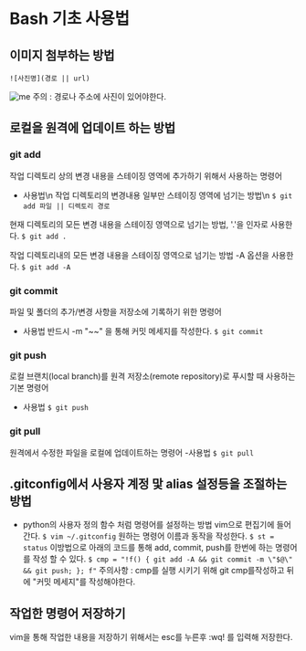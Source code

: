 # Bash 기초 사용법
## 이미지 첨부하는 방법
```
![사진명](경로 || url)
```
![me](https://github.com/mcb-dataai/blog/blob/dev_notes/jackson/dev_notes/Jackson/img/me.jpg)
주의 : 경로나 주소에 사진이 있어야한다.


## 로컬을 원격에 업데이트 하는 방법

### git add
작업 디렉토리 상의 변경 내용을 스테이징 영역에 추가하기 위해서 사용하는 명령어
- 사용법\n
작업 디렉토리의 변경내용 일부만 스테이징 영역에 넘기는 방법\n
```$ git add 파일 || 디렉토리 경로``` 

현재 디렉토리의 모든 변경 내용을 스테이징 영역으로 넘기는 방법, '.'을 인자로 사용한다.
```$ git add . ```

작업 디렉토리내의 모든 변경 내용을 스테이징 영역으로 넘기는 방법 -A 옵션을 사용한다.
```$ git add -A ```


### git commit
파일 및 폴더의 추가/변경 사항을 저장소에 기록하기 위한 명령어
- 사용법
반드시 -m "~~" 을 통해 커밋 메세지를 작성한다.
```$ git commit ```


### git push
로컬 브랜치(local branch)를 원격 저장소(remote repository)로 푸시할 때 사용하는 기본 명령어
- 사용법
```$ git push ```


### git pull
원격에서 수정한 파일을 로컬에 업데이트하는 명령어
-사용법
```$ git pull```

## .gitconfig에서 사용자 계정 맟 alias 설정등을 조절하는 방법
- python의 사용자 정의 함수 처럼 명령어를 설정하는 방법
vim으로 편집기에 들어간다.
```$ vim ~/.gitconfig```
원하는 명령어 이름과 동작을 작성한다.
```$ st = status```
이방법으로 아래의 코드를 통해 add, commit, push를 한번에 하는 명령어를 작성 할 수 있다.
```$ cmp = "!f() { git add -A && git commit -m \"$@\" && git push; }; f"```
주의사항 : cmp를 실행 시키기 위해 git cmp를작성하고 뒤에 "커밋 메세지"를 작성해야한다.

## 작업한 명령어 저장하기
vim을 통해 작업한 내용을 저장하기 위해서는 esc를 누른후 :wq! 를 입력해 저장한다.
